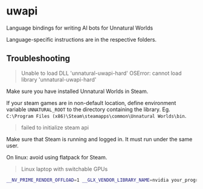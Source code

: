 # uwapi
Language bindings for writing AI bots for Unnatural Worlds

Language-specific instructions are in the respective folders.

## Troubleshooting

> Unable to load DLL 'unnatural-uwapi-hard'
> OSError: cannot load library 'unnatural-uwapi-hard'

Make sure you have installed Unnatural Worlds in Steam.

If your steam games are in non-default location, define environment variable `UNNATURAL_ROOT` to the directory containing the library.
Eg. `C:\Program Files (x86)\Steam\steamapps\common\Unnatural Worlds\bin`.

> failed to initialize steam api

Make sure that Steam is running and logged in.
It must run under the same user.

On linux: avoid using flatpack for Steam.

> Linux laptop with switchable GPUs

```bash
__NV_PRIME_RENDER_OFFLOAD=1 __GLX_VENDOR_LIBRARY_NAME=nvidia your_program
```

